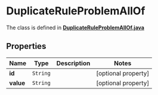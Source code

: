 

# DuplicateRuleProblemAllOf

The class is defined in **[DuplicateRuleProblemAllOf.java](../../src/main/java/example/micronaut/model/DuplicateRuleProblemAllOf.java)**

## Properties

Name | Type | Description | Notes
------------ | ------------- | ------------- | -------------
**id** | `String` |  |  [optional property]
**value** | `String` |  |  [optional property]




